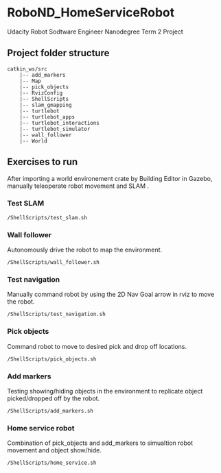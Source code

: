 # RoboND_HomeServiceRobot
Udacity Robot Sodtware Engineer Nanodegree Term 2 Project

## Project folder structure
```
catkin_ws/src
    |-- add_markers
    |-- Map
    |-- pick_objects
    |-- RvizConfig
    |-- ShellScripts
    |-- slam_gmapping
    |-- turtlebot
    |-- turtlebot_apps
    |-- turtlebot_interactions
    |-- turtlebot_simulator
    |-- wall_follower
    |-- World
```
## Exercises to run
After importing a world environement crate by Building Editor in Gazebo, manually teleoperate robot movement and SLAM .
### Test SLAM
```
/ShellScripts/test_slam.sh
```
### Wall follower
Autonomously drive the robot to map the environment.
```
/ShellScripts/wall_follower.sh
```
### Test navigation
Manually command robot by using the 2D Nav Goal arrow in rviz to move the robot.
```
/ShellScripts/test_navigation.sh
```
### Pick objects
Command robot to move to desired pick and drop off locations.
```
/ShellScripts/pick_objects.sh
```
### Add markers
Testing showing/hiding objects in the environment to replicate object picked/dropped off by the robot.
```
/ShellScripts/add_markers.sh
```
### Home service robot
Combination of pick_objects and add_markers to simualtion robot movement and object show/hide.
```
/ShellScripts/home_service.sh
```
